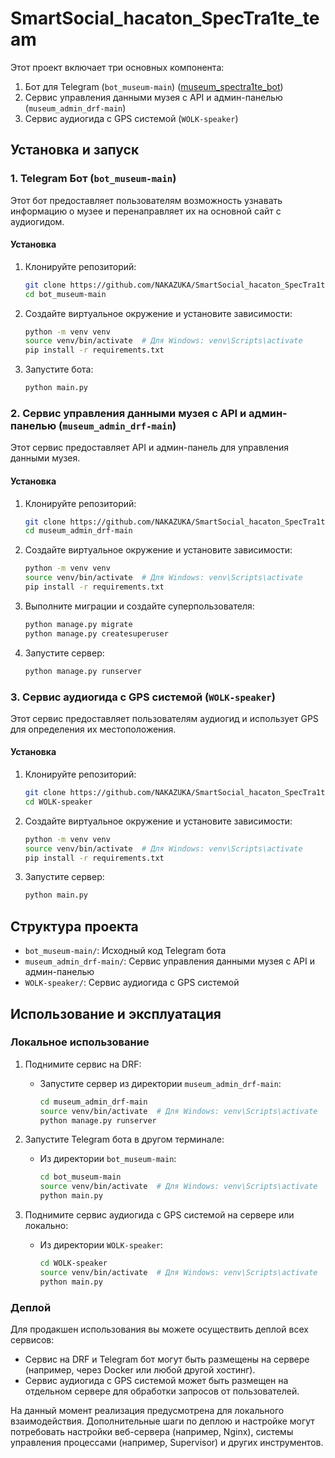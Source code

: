# SmartSocial_hacaton_SpecTra1te_team

Этот проект включает три основных компонента:
1. Бот для Telegram (`bot_museum-main`) ([museum_spectra1te_bot](https://t.me/museum_spectra1te_bot))
2. Сервис управления данными музея с API и админ-панелью (`museum_admin_drf-main`)
3. Сервис аудиогида с GPS системой (`WOLK-speaker`)

## Установка и запуск

### 1. Telegram Бот (`bot_museum-main`)

Этот бот предоставляет пользователям возможность узнавать информацию о музее и перенаправляет их на основной сайт с аудиогидом.

#### Установка

1. Клонируйте репозиторий:
    ```sh
    git clone https://github.com/NAKAZUKA/SmartSocial_hacaton_SpecTra1te_team.git
    cd bot_museum-main
    ```

2. Создайте виртуальное окружение и установите зависимости:
    ```sh
    python -m venv venv
    source venv/bin/activate  # Для Windows: venv\Scripts\activate
    pip install -r requirements.txt
    ```

3. Запустите бота:
    ```sh
    python main.py
    ```

### 2. Сервис управления данными музея с API и админ-панелью (`museum_admin_drf-main`)

Этот сервис предоставляет API и админ-панель для управления данными музея.

#### Установка

1. Клонируйте репозиторий:
    ```sh
    git clone https://github.com/NAKAZUKA/SmartSocial_hacaton_SpecTra1te_team.git
    cd museum_admin_drf-main
    ```

2. Создайте виртуальное окружение и установите зависимости:
    ```sh
    python -m venv venv
    source venv/bin/activate  # Для Windows: venv\Scripts\activate
    pip install -r requirements.txt
    ```

3. Выполните миграции и создайте суперпользователя:
    ```sh
    python manage.py migrate
    python manage.py createsuperuser
    ```

4. Запустите сервер:
    ```sh
    python manage.py runserver
    ```

### 3. Сервис аудиогида с GPS системой (`WOLK-speaker`)

Этот сервис предоставляет пользователям аудиогид и использует GPS для определения их местоположения.

#### Установка

1. Клонируйте репозиторий:
    ```sh
    git clone https://github.com/NAKAZUKA/SmartSocial_hacaton_SpecTra1te_team.git
    cd WOLK-speaker
    ```

2. Создайте виртуальное окружение и установите зависимости:
    ```sh
    python -m venv venv
    source venv/bin/activate  # Для Windows: venv\Scripts\activate
    pip install -r requirements.txt
    ```

3. Запустите сервер:
    ```sh
    python main.py
    ```

## Структура проекта

- `bot_museum-main/`: Исходный код Telegram бота
- `museum_admin_drf-main/`: Сервис управления данными музея с API и админ-панелью
- `WOLK-speaker/`: Сервис аудиогида с GPS системой

## Использование и эксплуатация

### Локальное использование

1. Поднимите сервис на DRF:
    - Запустите сервер из директории `museum_admin_drf-main`:
        ```sh
        cd museum_admin_drf-main
        source venv/bin/activate  # Для Windows: venv\Scripts\activate
        python manage.py runserver
        ```

2. Запустите Telegram бота в другом терминале:
    - Из директории `bot_museum-main`:
        ```sh
        cd bot_museum-main
        source venv/bin/activate  # Для Windows: venv\Scripts\activate
        python main.py
        ```

3. Поднимите сервис аудиогида с GPS системой на сервере или локально:
    - Из директории `WOLK-speaker`:
        ```sh
        cd WOLK-speaker
        source venv/bin/activate  # Для Windows: venv\Scripts\activate
        python main.py
        ```

### Деплой

Для продакшен использования вы можете осуществить деплой всех сервисов:
- Сервис на DRF и Telegram бот могут быть размещены на сервере (например, через Docker или любой другой хостинг).
- Сервис аудиогида с GPS системой может быть размещен на отдельном сервере для обработки запросов от пользователей.

На данный момент реализация предусмотрена для локального взаимодействия. Дополнительные шаги по деплою и настройке могут потребовать настройки веб-сервера (например, Nginx), системы управления процессами (например, Supervisor) и других инструментов.

